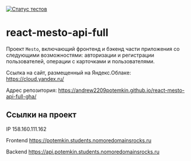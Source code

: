 [![Статус тестов](../../actions/workflows/tests.yml/badge.svg)](../../actions/workflows/tests.yml)

# react-mesto-api-full
Проект `Mesto`, включающий фронтенд и бэкенд части приложения со следующими возможностями: авторизации и регистрации пользователей, операции с карточками и пользователями.

Cсылка на сайт, размещенный на Яндекс.Облаке: https://cloud.yandex.ru/

Адрес репозитория: https://andrew2209potemkin.github.io/react-mesto-api-full-gha/

## Ссылки на проект

IP 158.160.111.162

Frontend https://potemkin.students.nomoredomainsrocks.ru

Backend https://api.potemkin.students.nomoredomainsrocks.ru
